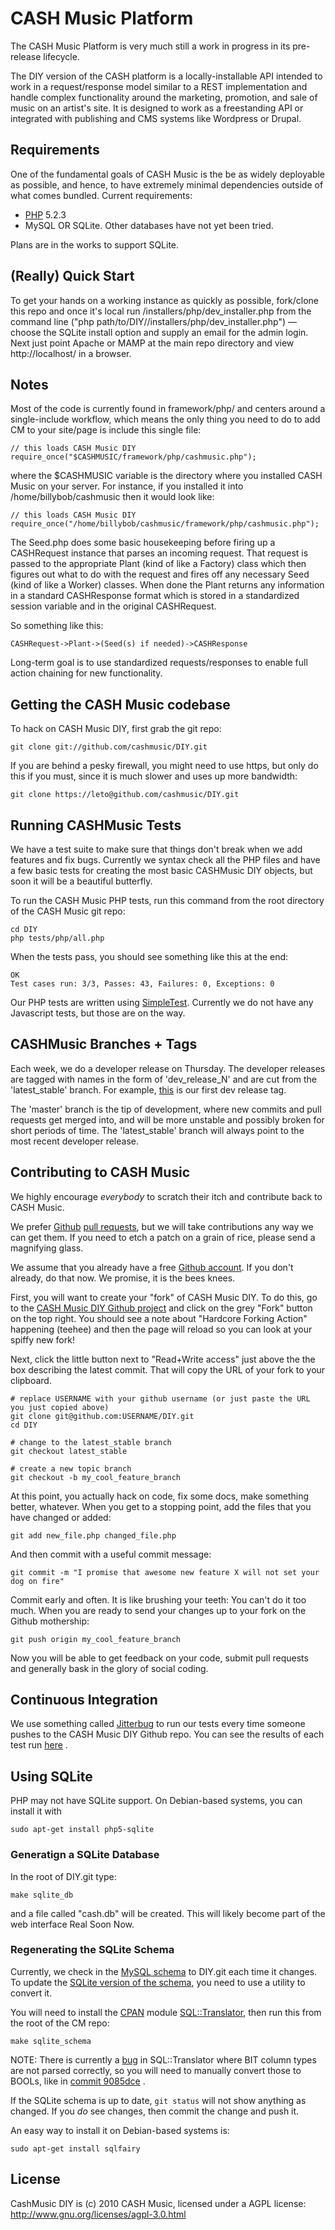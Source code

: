 # CASH Music Platform

The CASH Music Platform is very much still a work in progress in its pre-release
lifecycle.

The DIY version of the CASH platform is a locally-installable API intended to
work in a request/response model similar to a REST implementation and handle
complex functionality around the marketing, promotion, and sale of music on an
artist's site. It is designed to work as a freestanding API or integrated with
publishing and CMS systems like Wordpress or Drupal.

## Requirements

One of the fundamental goals of CASH Music is the be as widely deployable as possible,
and hence, to have extremely minimal dependencies outside of what comes bundled. Current
requirements:

 * [PHP](http://php.net) 5.2.3
 * MySQL OR SQLite. Other databases have not yet been tried.

Plans are in the works to support SQLite.

## (Really) Quick Start
To get your hands on a working instance as quickly as possible, fork/clone this 
repo and once it's local run /installers/php/dev_installer.php from the command 
line ("php path/to/DIY//installers/php/dev_installer.php") — choose the SQLite 
install option and supply an email for the admin login. Next just point Apache or 
MAMP at the main repo directory and view http://localhost/ in a browser.

## Notes

Most of the code is currently found in framework/php/ and centers around a
single-include workflow, which means the only thing you need to do to add CM to
your site/page is include this single file:

    // this loads CASH Music DIY
    require_once("$CASHMUSIC/framework/php/cashmusic.php");

where the $CASHMUSIC variable is the directory where you installed CASH Music
on your server. For instance, if you installed it into /home/billybob/cashmusic
then it would look like:

    // this loads CASH Music DIY
    require_once("/home/billybob/cashmusic/framework/php/cashmusic.php");

The Seed.php does some basic housekeeping before firing up a CASHRequest
instance that parses an incoming request. That request is passed to the
appropriate Plant (kind of like a Factory) class which then figures out what to
do with the request and fires off any necessary Seed (kind of like a Worker)
classes. When done the Plant returns any information in a standard CASHResponse
format which is stored in a standardized session variable and in the original
CASHRequest.

So something like this:

    CASHRequest->Plant->(Seed(s) if needed)->CASHResponse

Long-term goal is to use standardized requests/responses to enable full action
chaining for new functionality.

## Getting the CASH Music codebase

To hack on CASH Music DIY, first grab the git repo:

    git clone git://github.com/cashmusic/DIY.git

If you are behind a pesky firewall, you might need to use https, but only do
this if you must, since it is much slower and uses up more bandwidth:

    git clone https://leto@github.com/cashmusic/DIY.git

## Running CASHMusic Tests

We have a test suite to make sure that things don't break when we add features
and fix bugs. Currently we syntax check all the PHP files and have a few basic
tests for creating the most basic CASHMusic DIY objects, but soon it will be a
beautiful butterfly.

To run the CASH Music PHP tests, run this command from the root directory of the
CASH Music git repo:

    cd DIY
    php tests/php/all.php

When the tests pass, you should see something like this at the end:

    OK
    Test cases run: 3/3, Passes: 43, Failures: 0, Exceptions: 0

Our PHP tests are written using [SimpleTest](http://www.simpletest.org/). Currently
we do not have any Javascript tests, but those are on the way.

## CASHMusic Branches + Tags

Each week, we do a developer release on Thursday. The developer releases are tagged
with names in the form of 'dev_release_N' and are cut from the 'latest_stable' branch.
For example, [this](https://github.com/cashmusic/DIY/commits/dev_release_1) is our first
dev release tag.

The 'master' branch is the tip of development, where new commits and pull requests get
merged into, and will be more unstable and possibly broken for short periods of time.
The 'latest_stable' branch will always point to the most recent developer release.

## Contributing to CASH Music

We highly encourage *everybody* to scratch their itch and contribute back to CASH Music.

We prefer [Github](https://github.com) [pull requests](http://help.github.com/send-pull-requests/),
but we will take contributions any way we can get them. If you need to etch a
patch on a grain of rice, please send a magnifying glass.

We assume that you already have a free [Github account](https://github.com/signup/free). If you don't already,
do that now. We promise, it is the bees knees.

First, you will want to create your "fork" of CASH Music DIY. To do this, go to
the [CASH Music DIY Github project](https://github.com/cashmusic/DIY) and click
on the grey "Fork" button on the top right. You should see a note about
"Hardcore Forking Action" happening (teehee) and then the page will reload so
you can look at your spiffy new fork!

Next, click the little button next to "Read+Write access" just above the the
box describing the latest commit.  That will copy the URL of your fork to your
clipboard.

    # replace USERNAME with your github username (or just paste the URL you just copied above)
    git clone git@github.com:USERNAME/DIY.git
    cd DIY

    # change to the latest_stable branch
    git checkout latest_stable

    # create a new topic branch
    git checkout -b my_cool_feature_branch

At this point, you actually hack on code, fix some docs, make something better, whatever. When
you get to a stopping point, add the files that you have changed or added:

    git add new_file.php changed_file.php

And then commit with a useful commit message:

    git commit -m "I promise that awesome new feature X will not set your dog on fire"

Commit early and often. It is like brushing your teeth: You can't do it too much. When you are
ready to send your changes up to your fork on the Github mothership:

    git push origin my_cool_feature_branch

Now you will be able to get feedback on your code, submit pull requests and generally bask in the
glory of social coding.

## Continuous Integration

We use something called [Jitterbug](http://jitterbug.pl) to run our tests every
time someone pushes to the CASH Music DIY Github repo. You can see the results
of each test run [here](http://dev.cashmusic.org:3000/project/DIY) .

## Using SQLite

PHP may not have SQLite support. On Debian-based systems, you can install it with

    sudo apt-get install php5-sqlite

### Generatign a SQLite Database

In the root of DIY.git type:

    make sqlite_db

and a file called "cash.db" will be created. This will likely become part of the web interface Real Soon Now.

### Regenerating the SQLite Schema

Currently, we check in the [MySQL schema](https://github.com/cashmusic/DIY/blob/master/framework/php/settings/sql/cashmusic_db.sql)
to DIY.git each time it changes. To update the [SQLite version of the schema](https://github.com/cashmusic/DIY/blob/master/framework/php/settings/sql/cashmusic_db_sqlite.sql),
you need to use a utility to convert it.

You will need to install the [CPAN](http://cpan.org) module [SQL::Translator](https://metacpan.org/module/SQL::Translator), then run this from the root of the CM repo:

    make sqlite_schema

NOTE: There is currently a
[bug](https://rt.cpan.org/Ticket/Display.html?id=70473) in SQL::Translator
where BIT column types are not parsed correctly, so you will need to manually
convert those to BOOLs, like in [commit 9085dce](https://github.com/cashmusic/DIY/commit/9085dce432f8e710a1a13821806139ed6f5b1628) .

If the SQLite schema is up to date, ```git status``` will not show anything as changed. If you *do* see changes, then commit the change and push it.

An easy way to install it on Debian-based systems is:

    sudo apt-get install sqlfairy

## License

CashMusic DIY is (c) 2010 CASH Music, licensed under a AGPL license:
<http://www.gnu.org/licenses/agpl-3.0.html>
